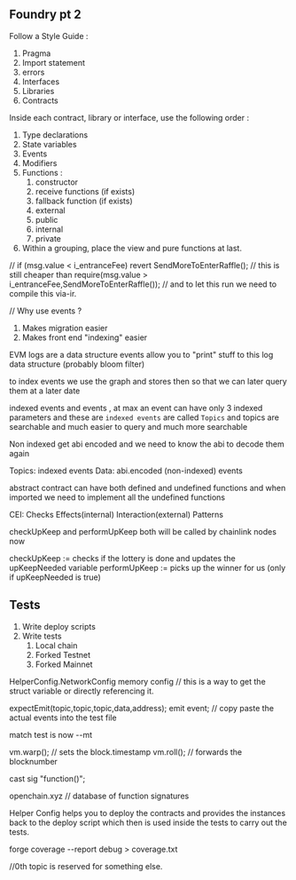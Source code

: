 ## Foundry pt 2

Follow a Style Guide :

1. Pragma
2. Import statement
3. errors
4. Interfaces
5. Libraries
6. Contracts

Inside each contract, library or interface, use the following order :

1. Type declarations
2. State variables
3. Events
4. Modifiers
5. Functions :
   1. constructor
   2. receive functions (if exists)
   3. fallback function (if exists)
   4. external
   5. public
   6. internal
   7. private
6. Within a grouping, place the view and pure functions at last.

// if (msg.value < i_entranceFee) revert SendMoreToEnterRaffle();
// this is still cheaper than require(msg.value > i_entranceFee,SendMoreToEnterRaffle()); // and to let this run we need to compile this via-ir.

// Why use events ?

1. Makes migration easier
2. Makes front end "indexing" easier

EVM logs are a data structure
events allow you to "print" stuff to this log data structure (probably bloom filter)

to index events we use the graph and stores then so that we can later query them at a later date

indexed events and events , at max an event can have only 3 indexed parameters and these are `indexed events` are called `Topics` and topics are searchable and much easier to query and much more searchable

Non indexed get abi encoded and we need to know the abi to decode them again

Topics: indexed events
Data: abi.encoded (non-indexed) events

abstract contract can have both defined and undefined functions and when imported we need to implement all the undefined functions

CEI: Checks Effects(internal) Interaction(external) Patterns

checkUpKeep and performUpKeep both will be called by chainlink nodes now

checkUpKeep := checks if the lottery is done and updates the upKeepNeeded variable
performUpKeep := picks up the winner for us (only if upKeepNeeded is true)

## Tests

1. Write deploy scripts
2. Write tests
   1. Local chain
   2. Forked Testnet
   3. Forked Mainnet

HelperConfig.NetworkConfig memory config // this is a way to get the struct variable or directly referencing it.

expectEmit(topic,topic,topic,data,address);
emit event; // copy paste the actual events into the test file

match test is now --mt

vm.warp(); // sets the block.timestamp
vm.roll(); // forwards the blocknumber

cast sig "function()";

openchain.xyz // database of function signatures

Helper Config helps you to deploy the contracts and provides the instances back to the deploy script which then is used inside the tests to carry out the tests.

forge coverage --report debug > coverage.txt

//0th topic is reserved for something else.
